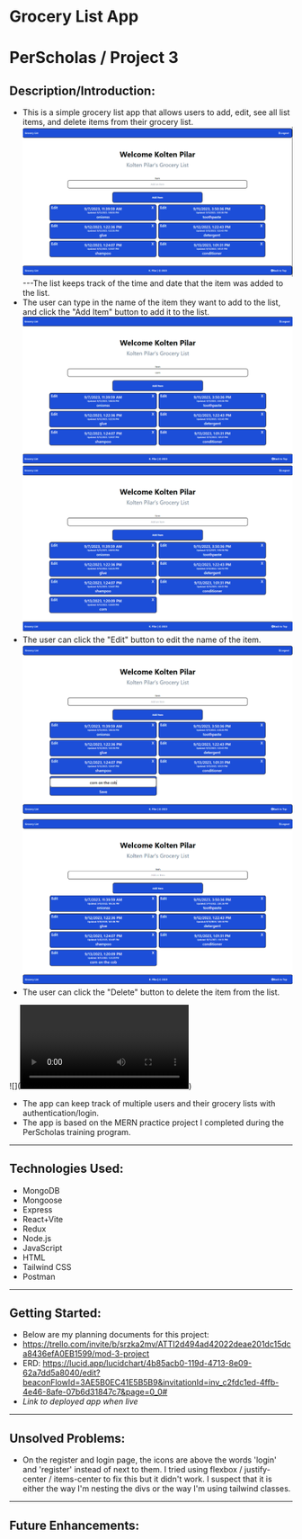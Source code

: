 # Grocery List App
# PerScholas / Project 3
## Description/Introduction:
- This is a simple grocery list app that allows users to add, edit, see all list items, and delete items from their grocery list.
![Alt text](image.png) ---The list keeps track of the time and date that the item was added to the list.
- The user can type in the name of the item they want to add to the list, and click the "Add Item" button to add it to the list.
![Alt text](image-1.png)
![Alt text](image-2.png)
- The user can click the "Edit" button to edit the name of the item.
![Alt text](image-3.png)
![Alt text](image-4.png)
- The user can click the "Delete" button to delete the item from the list.

![](<video src="Grocery%20List%20App%20-%20Google%20Chrome%202023-09-13%2013-26-00.mp4" controls title="Title"></video>)

- The app can keep track of multiple users and their grocery lists with authentication/login.
- The app is based on the MERN practice project I completed during the PerScholas training program.

-----------------------------------------------------------------------------------------------------------------------------------------------------------------

## Technologies Used:
- MongoDB
- Mongoose
- Express
- React+Vite
- Redux
- Node.js
- JavaScript
- HTML
- Tailwind CSS
- Postman

-----------------------------------------------------------------------------------------------------------------------------------------------------------------

## Getting Started:
- Below are my planning documents for this project:
- https://trello.com/invite/b/srzka2mv/ATTI2d494ad42022deae201dc15dca8436efA0EB1599/mod-3-project
- ERD: https://lucid.app/lucidchart/4b85acb0-119d-4713-8e09-62a7dd5a8040/edit?beaconFlowId=3AE5B0EC41E5B5B9&invitationId=inv_c2fdc1ed-4ffb-4e46-8afe-07b6d31847c7&page=0_0#
- *Link to deployed app when live*

-----------------------------------------------------------------------------------------------------------------------------------------------------------------

## Unsolved Problems:
- On the register and login page, the icons are above the words 'login' and 'register' instead of next to them. I tried using flexbox / justify-center / items-center to fix this but it didn't work. I suspect that it is either the way I'm nesting the divs or the way I'm using tailwind classes.

-----------------------------------------------------------------------------------------------------------------------------------------------------------------

## Future Enhancements:
